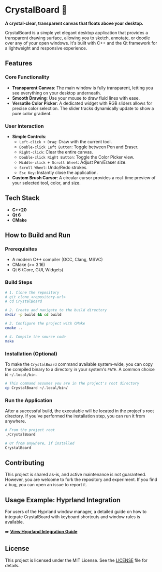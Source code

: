 # CrystalBoard 🔮

**A crystal-clear, transparent canvas that floats above your desktop.**

CrystalBoard is a simple yet elegant desktop application that provides a transparent drawing surface, allowing you to sketch, annotate, or doodle over any of your open windows. It's built with C++ and the Qt framework for a lightweight and responsive experience.

## Features

### Core Functionality
- **Transparent Canvas**: The main window is fully transparent, letting you see everything on your desktop underneath.
- **Smooth Drawing**: Use your mouse to draw fluid lines with ease.
- **Versatile Color Picker**: A dedicated widget with RGB sliders allows for precise color selection. The slider tracks dynamically update to show a pure color gradient.

### User Interaction
- **Simple Controls**:
    - `Left-click + Drag`: Draw with the current tool.
    - `Double-click Left Button`: Toggle between Pen and Eraser.
    - `Right-click`: Clear the entire canvas.
    - `Double-click Right Button`: Toggle the Color Picker view.
    - `Middle-click + Scroll Wheel`: Adjust Pen/Eraser size.
    - `Scroll Wheel`: Undo/Redo strokes.
    - `Esc Key`: Instantly close the application.
- **Custom Brush Cursor**: A circular cursor provides a real-time preview of your selected tool, color, and size.

## Tech Stack
- **C++20**
- **Qt 6**
- **CMake**

## How to Build and Run

### Prerequisites
- A modern C++ compiler (GCC, Clang, MSVC)
- CMake (>= 3.16)
- Qt 6 (Core, GUI, Widgets)

### Build Steps
```bash
# 1. Clone the repository
# git clone <repository-url>
# cd CrystalBoard

# 2. Create and navigate to the build directory
mkdir -p build && cd build

# 3. Configure the project with CMake
cmake ..

# 4. Compile the source code
make
```

### Installation (Optional)
To make the `CrystalBoard` command available system-wide, you can copy the compiled binary to a directory in your system's `PATH`. A common choice is `~/.local/bin`.

```bash
# This command assumes you are in the project's root directory
cp CrystalBoard ~/.local/bin/
```

### Run the Application
After a successful build, the executable will be located in the project's root directory. If you've performed the installation step, you can run it from anywhere.
```bash
# From the project root
./CrystalBoard

# Or from anywhere, if installed
CrystalBoard
```

## Contributing
This project is shared as-is, and active maintenance is not guaranteed. However, you are welcome to fork the repository and experiment. If you find a bug, you can open an issue to report it.

## Usage Example: Hyprland Integration
For users of the Hyprland window manager, a detailed guide on how to integrate CrystalBoard with keyboard shortcuts and window rules is available.

➡️ **[View Hyprland Integration Guide](./docs/HYPRLAND_INTEGRATION.md)**

## License
This project is licensed under the MIT License. See the [LICENSE](LICENSE) file for details.
